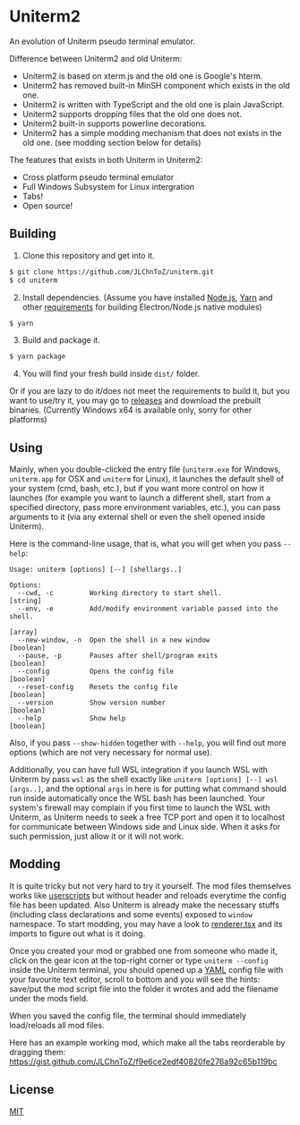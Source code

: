 # Uniterm2

An evolution of Uniterm pseudo terminal emulator.

Difference between Uniterm2 and old Uniterm:
- Uniterm2 is based on xterm.js and the old one is Google's hterm.
- Uniterm2 has removed built-in MinSH component which exists in the old one.
- Uniterm2 is written with TypeScript and the old one is plain JavaScript.
- Uniterm2 supports dropping files that the old one does not.
- Uniterm2 built-in supports powerline decorations.
- Uniterm2 has a simple modding mechanism that does not exists in the old one.
  (see modding section below for details)

The features that exists in both Uniterm in Uniterm2:
- Cross platform pseudo terminal emulator
- Full Windows Subsystem for Linux intergration
- Tabs!
- Open source!

## Building

1. Clone this repository and get into it.
  ```sh
  $ git clone https://github.com/JLChnToZ/uniterm.git
  $ cd uniterm
  ```
2. Install dependencies. (Assume you have installed [Node.js](https://nodejs.org/),
  [Yarn](https://yarnpkg.com/) and other [requirements](https://github.com/nodejs/node-gyp#installation) for building Electron/Node.js native modules)
  ```sh
  $ yarn
  ```
3. Build and package it.
  ```sh
  $ yarn package
  ```
4. You will find your fresh build inside `dist/` folder.

Or if you are lazy to do it/does not meet the requirements to build it, but
you want to use/try it, you may go to [releases](https://github.com/JLChnToZ/uniterm/releases)
and download the prebuilt binaries. (Currently Windows x64 is available only,
sorry for other platforms)

## Using

Mainly, when you double-clicked the entry file (`uniterm.exe` for Windows, `uniterm.app` for OSX and `uniterm` for Linux),
it launches the default shell of your system (cmd, bash, etc.), but if you want more control on how it launches
(for example you want to launch a different shell, start from a specified directory, pass more environment variables, etc.),
you can pass arguments to it (via any external shell or even the shell opened inside Uniterm).

Here is the command-line usage, that is, what you will get when you pass `--help`:
```text
Usage: uniterm [options] [--] [shellargs..]

Options:
  --cwd, -c         Working directory to start shell.                   [string]
  --env, -e         Add/modify environment variable passed into the shell.
                                                                         [array]
  --new-window, -n  Open the shell in a new window                     [boolean]
  --pause, -p       Pauses after shell/program exits                   [boolean]
  --config          Opens the config file                              [boolean]
  --reset-config    Resets the config file                             [boolean]
  --version         Show version number                                [boolean]
  --help            Show help                                          [boolean]
```

Also, if you pass `--show-hidden` together with `--help`, you will find out more options
(which are not very necessary for normal use).

Additionally, you can have full WSL integration if you launch WSL with Uniterm by pass `wsl` as the shell exactly
like `uniterm [options] [--] wsl [args..]`, and the optional `args` in here is
for putting what command should run inside automatically once the WSL bash has been launched.
Your system's firewall may complain if you first time to launch the WSL with Uniterm,
as Uniterm needs to seek a free TCP port and open it to localhost for communicate between Windows side and Linux side.
When it asks for such permission, just allow it or it will not work.

## Modding

It is quite tricky but not very hard to try it yourself. The mod files themselves
works like [userscripts](https://en.wikipedia.org/wiki/Userscript) but without
header and reloads everytime the config file has been updated.
Also Uniterm is already make the necessary stuffs (including class declarations
and some events) exposed to `window` namespace. To start modding, you may have
a look to [renderer.tsx](src/renderer.tsx) and its imports to figure out what is
it doing.

Once you created your mod or grabbed one from someone who made it, click on the gear icon
at the top-right corner or type `uniterm --config` inside the Uniterm terminal,
you should opened up a [YAML](http://yaml.org/) config file with your favourite text editor,
scroll to bottom and you will see the hints: save/put the mod script file into the folder
it wrotes and add the filename under the mods field.

When you saved the config file, the terminal should immediately load/reloads
all mod files.

Here has an example working mod, which make all the tabs reorderable by dragging them:
https://gist.github.com/JLChnToZ/f9e6ce2edf40820fe276a92c65b119bc

## License

[MIT](LICENSE)
